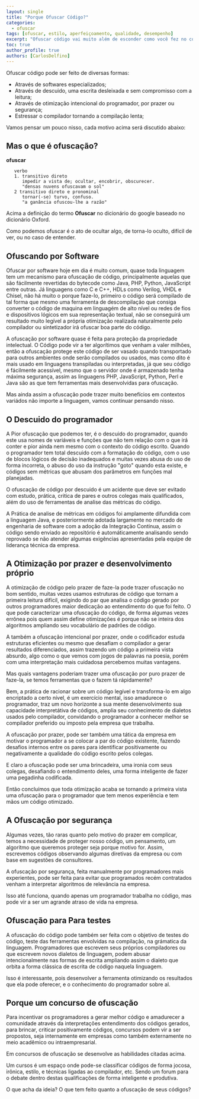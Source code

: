 ```yaml
---
layout: single
title: "Porque Ofuscar Código?"
categories:
  - ofuscar
tags: [ofuscar, estilo, aperfeiçoamento, qualidade, desempenho]
excerpt: "Ofuscar código vai muito além de esconder como você fez no código, vamos entender isso."
toc: true
author_profile: true
authors: [CarlosDelfino]
---
```


Ofuscar código pode ser feito de diversas formas:

* Através de softwares especializados;
* Através de descuido, uma escrita desleixada e sem compromisso com a leitura;
* Através de otimização intencional do programador, por prazer ou segurança;
* Estressar o compilador tornando a compilação lenta;

Vamos pensar um pouco nisso, cada motivo acima será discutido abaixo:

## Mas o que é ofuscação?

**ofuscar**
```
   verbo
   1. transitivo direto
      impedir a vista de; ocultar, encobrir, obscurecer.
      "densas nuvens ofuscavam o sol"
   2 transitivo direto e pronominal
      tornar(-se) turvo, confuso.
      "a ganância ofuscou-lhe a razão"
```

Acima a definição do termo **Ofuscar** no dicionário do google baseado no dicionário Oxford.

Como podemos ofuscar é o ato de ocultar algo, de torna-lo oculto, difícil de ver, ou no caso de entender.

## Ofuscando por Software

Ofuscar por software hoje em dia é muito comum, quase toda linguagem tem um mecanismo para ofuscação de código, principalmente aquelas que são fácilmente revertidas do bytecode como Java, PHP, Python, JavaScript entre outras. Já linguagens como C e C++, HDLs como Verilog, VHDL e Chisel, não há muito o porque faze-lo, primeiro o código será compilado de tal forma que mesmo uma ferramenta de descompilação que consiga converter o código de maquina em linguagém de alto nível ou redes de fios e dispositivos lógicos em sua representação textual, não se conseguirá um resultado muito legível a própria otimização realizada naturalmente pelo compilador ou sintetizador irá ofuscar boa parte do código.

A ofuscação por software quase é feita para proteção da propriedade intelectual. O Código pode vir a ter algorítimos que venham a valer milhões, então a ofuscação protege este código de ser vasado quando transportado para outros ambientes onde serão compilados ou usados, mas como dito é mais usado em linguagens transpiladas ou interpretadas, já que seu código é fácilmente acessível, mesmo que o servidor onde é armazenado tenha máxima segurança, assim as linguagens PHP, JavaScript, Python, Perl e Java são as que tem ferramentas mais desenvolvidas para ofuscação.

Mas ainda assim a ofuscação pode trazer muito benefícios em contextos variádos não importe a linguagem, vamos continuar pensando nisso.

## O Descuido do programador

A Pior ofuscação que podemos ter, é o descuido do programador, quando este usa nomes de variáveis e funções que não tem relação com o que irá conter e pior ainda nem mesmo com o contexto do código escrito. Quando o programador tem total descuido com a formatação do código, com o uso de blocos lógicos de decisão inadequados e muitas vezes abusa do uso de forma incorreta, o abuso do uso da instrução "goto" quando esta existe, e códigos sem métricas que abusam dos parâmetros em funções mal planejadas.

O ofuscação de código por descuido é um acidente que deve ser evitado com estudo, prática, critica de pares e outros colegas mais qualificados, além do uso de ferramentas de analise das métricas do código.

A Prática de analise de métricas em códigos foi amplamente difundida com a linguagem Java, e posteriormente adotada largamente no mercado de engenharia de software com a adoção da Integração Continua, assim o código sendo enviado ao repositório é automáticamente analisando sendo reprovado se não atender algumas exigências apresentadas pela equipe de liderança técnica da empresa.

## A Otimização por prazer e desenvolvimento próprio

A otimização de código pelo prazer de faze-la pode trazer ofuscação no bom sentido, muitas vezes usamos estruturas de código que tornam a primeira leitura difícil, exigindo do par que analisa o código gerado por outros programadores maior dedicação ao entendimento do que foi feito. O que pode caracterizar uma ofuscação do código, de forma algumas vezes errônea pois quem assim define otimizações é porque não se inteira dos algoritmos ampliando seu vocabulário de padrões de código.

A também a ofuscação intencional por prazer, onde o codificador estuda estruturas eficientes ou mesmo que desafiam o compilador a gerar resultados diferenciados, assim trazendo um código a primeira vista absurdo, algo como o que vemos com jogos de palavras na poesia, porém com uma interpretação mais cuidadosa percebemos muitas vantagens.

Mas quais vantagens poderiam trazer uma ofuscação por puro prazer de faze-la, se temos ferramentas que o fazem tá rápidamente? 

Bem, a prática de racionar sobre um código legível e transforma-lo em algo encriptado a certo nível, é um exercício mental, isso amadurece o programador, traz um novo horizonte a sua mente desenvolvimento sua capacidade interpretátiva de códigos, amplia seu conhecimento de dialetos usados pelo compilador, convidando o programador  a conhecer melhor se compilador preferido ou imposto pela empresa que trabalha. 

A ofuscação por prazer, pode ser também uma tática da empresa em motivar o programador a se colocar a par do código existente, fazendo desafios internos entre os pares para identificar positivamente ou negativamente a qualidade do código escrito pelos colegas.

E claro a ofuscação pode ser uma brincadeira, uma ironia com seus colegas, desafiando o entendimento deles, uma forma inteligente de fazer uma pegadinha codificada.

Então concluímos que toda otimização acaba se tornando a primeira vista uma ofuscação para o programador que tem menos experiência e tem mãos um código otimizado.

## A Ofuscação por segurança

Algumas vezes, tão raras quanto pelo motivo do prazer em complicar, temos a necessidade de proteger nosso código, um pensamento, um algoritmo que queremos proteger seja porque motivo for. Assim, escrevemos códigos observando algumas diretivas da empresa ou com base em sugestões de consultores.

A ofuscação por segurança, feita manualmente por programadores mais experientes, pode ser feita para evitar que programados recém contratados venham a interpretar algoritmos de relevância na empresa.

Isso até funciona, quando apenas um programador trabalha no código, mas pode vir a ser um agrande atraso de vida na empresa.

## Ofuscação para Para testes

A ofuscação do código pode também ser feita com o objetivo de testes do código, teste das ferramentas envolvidas na compilação, na grámatica da linguagem. Programadores que escrevem seus próprios compiladores ou que escrevem novos dialetos de linguagem, podem abusar intencionalmente nas formas de escrita ampliando assim o dialeto que orbita a forma clássica de escrita de código naquela linguagem.

Isso é interessante, pois desenvolver a ferramenta otimizando os resultados que ela pode oferecer, e o conhecimento do programador sobre al.

## Porque um concurso de ofuscação

Para incentivar os programadores a gerar melhor código e amadurecer a comunidade através da interpretações entendimento dos códigos gerados, para brincar, criticar positivamente códigos, concursos podem vir a ser propostos, seja internamente em empresas como também externamente no meio acadêmico ou intraempresarial.

Em concursos de ofuscação se desenvolve as habilidades citadas acima.

Um cursos é um espaço onde pode-se classificar códigos de forma jocosa, irônica, estilo, e técnicas ligadas ao compilador, etc. Sendo um forum para o debate dentro destas qualificações de forma inteligente e produtiva.

O que acha da ideia? O que tem feito quanto a ofuscação de seus códigos?